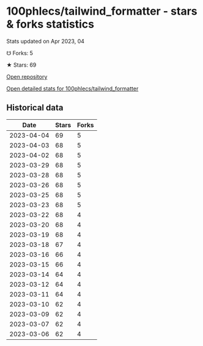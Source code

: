 # 100phlecs/tailwind_formatter - stars & forks statistics

Stats updated on Apr 2023, 04

☋ Forks: 5

★ Stars: 69

[Open repository](https://github.com/100phlecs/tailwind_formatter)

[Open detailed stats for 100phlecs/tailwind_formatter](https://reviewgithub.com/rep/100phlecs/tailwind_formatter)

## Historical data
| Date | Stars | Forks |
|------|-------|-------|
| 2023-04-04 | 69 | 5 | 
| 2023-04-03 | 68 | 5 | 
| 2023-04-02 | 68 | 5 | 
| 2023-03-29 | 68 | 5 | 
| 2023-03-28 | 68 | 5 | 
| 2023-03-26 | 68 | 5 | 
| 2023-03-25 | 68 | 5 | 
| 2023-03-23 | 68 | 5 | 
| 2023-03-22 | 68 | 4 | 
| 2023-03-20 | 68 | 4 | 
| 2023-03-19 | 68 | 4 | 
| 2023-03-18 | 67 | 4 | 
| 2023-03-16 | 66 | 4 | 
| 2023-03-15 | 66 | 4 | 
| 2023-03-14 | 64 | 4 | 
| 2023-03-12 | 64 | 4 | 
| 2023-03-11 | 64 | 4 | 
| 2023-03-10 | 62 | 4 | 
| 2023-03-09 | 62 | 4 | 
| 2023-03-07 | 62 | 4 | 
| 2023-03-06 | 62 | 4 | 

